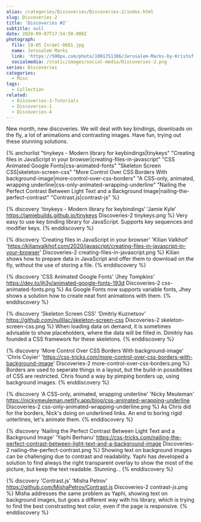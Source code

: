 ```yaml
---
alias: /categories/Discoveries/Discoveries-2/index.html
slug: Discoveries-2
title: 'Discoveries #2'
subtitle: null
date: 2020-09-07T17:54:50.000Z
photograph:
  file: 19-05 Israel-0661.jpg
  name: Jerusalem Marks
  link: 'https://500px.com/photo/1001751386/Jerusalem-Marks-by-Kristof-Zerbe'
  socialmedia: /static/images/social-media/Discoveries-2.png
series: Discoveries
categories:
  - Misc
tags:
  - Collection
related:
  - Discoveries-3-Tutorials
  - Discoveries-1
  - Discoveries-4
---
```

New month, new discoveries. We will deal with key bindings, downloads on the fly, a lot of animations and contrasting images. Have fun, trying out these stunning solutions.

{% anchorlist 
  "tinykeys - Modern library for keybindings|tinykeys" 
  "Creating files in JavaScript in your browser|creating-files-in-javascript" 
  "CSS Animated Google Fonts|css-animated-fonts" 
  "Skeleton Screen CSS|skeleton-screen-css" 
  "More Control Over CSS Borders With background-image|more-control-over-css-borders" 
  "A CSS-only, animated, wrapping underline|css-only-animated-wrapping-underline" 
  "Nailing the Perfect Contrast Between Light Text and a Background Image|nailing-the-perfect-contrast" 
  "Contrast.js|contrast-js" 
%}
<!-- more -->

{% discovery 'tinykeys - Modern library for keybindings' 'Jamie Kyle' https://jamiebuilds.github.io/tinykeys Discoveries-2 tinykeys.png %}
  Very easy to use key binding library for JavaScript. Supports key sequences and modifier keys.
{% enddiscovery %}

{% discovery 'Creating files in JavaScript in your browser' 'Kilian Valkhof' 'https://kilianvalkhof.com/2020/javascript/creating-files-in-javascript-in-your-browser' Discoveries-2 creating-files-in-javascript.png %}
  Kilian shows how to prepare data in JavaScript and offer them to download on the fly, without the use of storing a file.
{% enddiscovery %}

{% discovery 'CSS Animated Google Fonts' 'Jhey Tompkins' https://dev.to/jh3y/animated-google-fonts-193d Discoveries-2 css-animated-fonts.png %}
  As Google Fonts now supports variable fonts, Jhey shows a solution how to create neat font animations with them.
{% enddiscovery %}

{% discovery 'Skeleton Screen CSS' 'Dmitriy Kuznetsov' https://github.com/nullilac/skeleton-screen-css Discoveries-2 skeleton-screen-css.png %}
  When loading data on demand, it is sometimes advisable to show placeholders, where the data will be filled in. Dimitriy has founded a CSS framework for these skeletons.
{% enddiscovery %}

{% discovery 'More Control Over CSS Borders With background-image' 'Chris Coyier' 'https://css-tricks.com/more-control-over-css-borders-with-background-image' Discoveries-2 more-control-over-css-borders.png %}
  Borders are used to seperate things in a layout, but the build-in possibilities of CSS are restricted. Chris found a way by pimping borders up, using background images.
{% enddiscovery %}

{% discovery 'A CSS-only, animated, wrapping underline' 'Nicky Meuleman' https://nickymeuleman.netlify.app/blog/css-animated-wrapping-underline Discoveries-2 css-only-animated-wrapping-underline.png %}
  As Chris did for the borders, Nick's doing on underlined links. An end to boring rigid unterlines, let's animate them.
{% enddiscovery %}

{% discovery 'Nailing the Perfect Contrast Between Light Text and a Background Image' 'Yaphi Berhanu' https://css-tricks.com/nailing-the-perfect-contrast-between-light-text-and-a-background-image Discoveries-2 nailing-the-perfect-contrast.png %}
  Showing text on background images can be challenging due to contrast and readability. Yaphi has developed a solution to find always the right transparent overlay to show the most of the picture, but keep the text readable. Stunning...
{% enddiscovery %}

{% discovery 'Contrast.js' 'Misha Petrov' https://github.com/MishaPetrov/Contrast.js Discoveries-2 contrast-js.png %}
  Misha addresses the same problem as Yaphi, showing text on background images, but goes a different way with his library, which is trying to find the best constrasting text color, even if the page is responsive.
{% enddiscovery %}
